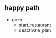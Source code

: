 ## happy path               <!-- name of the story - just for debugging -->
* greet              
    - start_restaurant
    - deactivate_plan